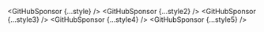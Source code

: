 <script lang="ts">
  import { GitHubSponsor } from 'svelte-shields'
  import type { GitHubSponsorPropsType } from 'svelte-shields';
  
  const style: GitHubSponsorPropsType = {
    user: 'shinokada',
    style: 'flat'
  }

  const style2: GitHubSponsorPropsType = {
    user: 'shinokada',
    style: 'flat-square'
  }

  const style3: GitHubSponsorPropsType = {
    user: 'shinokada',
    style: 'for-the-badge'
  }

  const style4: GitHubSponsorPropsType = {
    user: 'shinokada',
    style: 'plastic'
  }

  const style5: GitHubSponsorPropsType = {
    user: 'shinokada',
    style: 'social'
  }
</script>

<GitHubSponsor {...style} />
<GitHubSponsor {...style2} />
<GitHubSponsor {...style3} />
<GitHubSponsor {...style4} />
<GitHubSponsor {...style5} />
